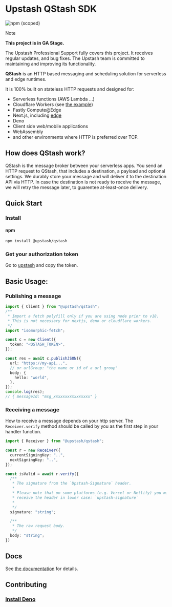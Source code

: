 # Upstash QStash SDK

![npm (scoped)](https://img.shields.io/npm/v/@upstash/qstash)

> [!NOTE]  
> **This project is in GA Stage.**
>
> The Upstash Professional Support fully covers this project. It receives regular updates, and bug fixes.
> The Upstash team is committed to maintaining and improving its functionality.

**QStash** is an HTTP based messaging and scheduling solution for serverless and
edge runtimes.

It is 100% built on stateless HTTP requests and designed for:

- Serverless functions (AWS Lambda ...)
- Cloudflare Workers (see
  [the example](https://github.com/upstash/sdk-qstash-ts/tree/main/examples/cloudflare-workers))
- Fastly Compute@Edge
- Next.js, including [edge](https://nextjs.org/docs/api-reference/edge-runtime)
- Deno
- Client side web/mobile applications
- WebAssembly
- and other environments where HTTP is preferred over TCP.

## How does QStash work?

QStash is the message broker between your serverless apps. You send an HTTP
request to QStash, that includes a destination, a payload and optional settings.
We durably store your message and will deliver it to the destination API via
HTTP. In case the destination is not ready to receive the message, we will retry
the message later, to guarentee at-least-once delivery.

## Quick Start

### Install

#### npm

```bash
npm install @upstash/qstash
```

### Get your authorization token

Go to [upstash](https://console.upstash.com/qstash) and copy the token.

## Basic Usage:

### Publishing a message

```ts
import { Client } from "@upstash/qstash";
/**
 * Import a fetch polyfill only if you are using node prior to v18.
 * This is not necessary for nextjs, deno or cloudflare workers.
 */
import "isomorphic-fetch";

const c = new Client({
  token: "<QSTASH_TOKEN>",
});

const res = await c.publishJSON({
  url: "https://my-api...",
  // or urlGroup: "the name or id of a url group"
  body: {
    hello: "world",
  },
});
console.log(res);
// { messageId: "msg_xxxxxxxxxxxxxxxx" }
```

### Receiving a message

How to receive a message depends on your http server. The `Receiver.verify`
method should be called by you as the first step in your handler function.

```ts
import { Receiver } from "@upstash/qstash";

const r = new Receiver({
  currentSigningKey: "..",
  nextSigningKey: "..",
});

const isValid = await r.verify({
  /**
   * The signature from the `Upstash-Signature` header.
   *
   * Please note that on some platforms (e.g. Vercel or Netlify) you might
   * receive the header in lower case: `upstash-signature`
   *
   */
  signature: "string";

  /**
   * The raw request body.
   */
  body: "string";
})
```

## Docs

See [the documentation](https://docs.upstash.com/qstash) for details.

## Contributing

### [Install Deno](https://deno.land/#installation)
